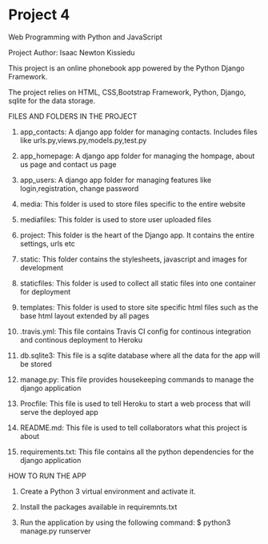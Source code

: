 # Project 4

Web Programming with Python and JavaScript


Project Author: Isaac Newton Kissiedu

This project is an online phonebook app powered by the Python Django Framework.

The project relies on HTML, CSS,Bootstrap Framework, Python, Django, sqlite for the data storage.

FILES AND FOLDERS IN THE PROJECT

1. app_contacts: A django app folder for managing contacts. Includes files like urls.py,views.py,models.py,test.py

2. app_homepage: A django app folder for managing the hompage, about us page and contact us page

3. app_users: A django app folder for managing features like login,registration, change password

4. media: This folder is used to store files specific to the entire website

5. mediafiles: This folder is used to store user uploaded files

6. project: This folder is the heart of the Django app. It contains the entire settings, urls etc

7. static: This folder contains the stylesheets, javascript and images for development

8. staticfiles: This folder is used to collect all static files into one container for deployment

9. templates: This folder is used to store site specific html files such as the base html layout extended by all pages

10. .travis.yml: This file contains Travis CI config for continous integration and continous deployment to Heroku

11. db.sqlite3: This file is a sqlite database where all the data for the app will be stored

12. manage.py: This file provides housekeeping commands to manage the django application

13. Procfile: This file is used to tell Heroku to start a web process that will serve the deployed app

14. README.md: This file is used to tell collaborators what this project is about

15. requirements.txt: This file contains all the python dependencies for the django application




HOW TO RUN THE APP

1. Create a Python 3 virtual environment and activate it.

2. Install the packages available in requiremnts.txt

3. Run the application by using the following command: $ python3 manage.py runserver